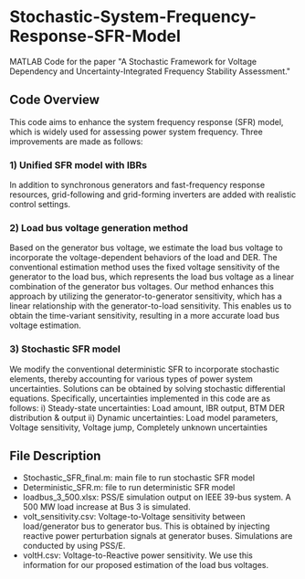 # Stochastic-System-Frequency-Response-SFR-Model
MATLAB Code for the paper "A Stochastic Framework for Voltage Dependency and Uncertainty-Integrated Frequency Stability Assessment."

## Code Overview
This code aims to enhance the system frequency response (SFR) model, which is widely used for assessing power system frequency.
Three improvements are made as follows:

### 1) Unified SFR model with IBRs
In addition to synchronous generators and fast-frequency response resources, grid-following and grid-forming inverters are added with realistic control settings.

### 2) Load bus voltage generation method
Based on the generator bus voltage, we estimate the load bus voltage to incorporate the voltage-dependent behaviors of the load and DER.
The conventional estimation method uses the fixed voltage sensitivity of the generator to the load bus, which represents the load bus voltage as a linear combination of the generator bus voltages.
Our method enhances this approach by utilizing the generator-to-generator sensitivity, which has a linear relationship with the generator-to-load sensitivity.
This enables us to obtain the time-variant sensitivity, resulting in a more accurate load bus voltage estimation.

### 3) Stochastic SFR model
We modify the conventional deterministic SFR to incorporate stochastic elements, thereby accounting for various types of power system uncertainties. Solutions can be obtained by solving stochastic differential equations.
Specifically, uncertainties implemented in this code are as follows:
  i) Steady-state uncertainties:
  Load amount, IBR output, BTM DER distribution & output
  ii) Dynamic uncertainties:
  Load model parameters, Voltage sensitivity, Voltage jump, Completely unknown uncertainties

## File Description
- Stochastic_SFR_final.m: main file to run stochastic SFR model
- Deterministic_SFR.m: file to run deterministic SFR model
- loadbus_3_500.xlsx: PSS/E simulation output on IEEE 39-bus system. A 500 MW load increase at Bus 3 is simulated.
- volt_sensitivity.csv: Voltage-to-Voltage sensitivity between load/generator bus to generator bus. This is obtained by injecting reactive power perturbation signals at generator buses. Simulations are conducted by using PSS/E.
- voltH.csv: Voltage-to-Reactive power sensitivity. We use this information for our proposed estimation of the load bus voltages.
